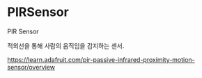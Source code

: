 # PIRSensor
PIR Sensor

적외선을 통해 사람의 움직임을 감지하는 센서.

https://learn.adafruit.com/pir-passive-infrared-proximity-motion-sensor/overview